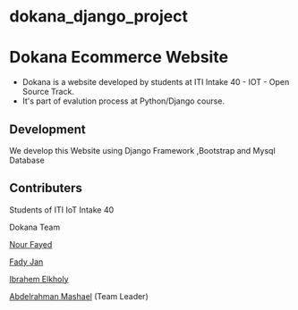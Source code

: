# dokana_django_project

# Dokana Ecommerce Website

- Dokana is a website developed by students at ITI Intake 40 - IOT - Open Source Track.
- It's part of evalution process at Python/Django course.

## Development
We develop this Website using Django Framework ,Bootstrap and Mysql Database 



## Contributers

Students of ITI IoT Intake 40

Dokana Team  
  
[Nour Fayed](https://github.com/nourfayed)

[Fady Jan](https://github.com/fadyjan)

[Ibrahem Elkholy](https://github.com/IbrahemElkholy)

[Abdelrahman Mashael](https://github.com/abdomashael) (Team Leader)   
